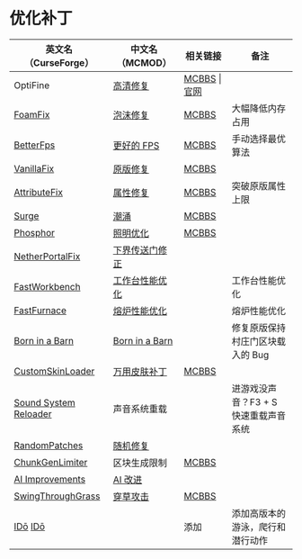 # 优化补丁

| 英文名（CurseForge）                                                                                | 中文名（MCMOD）                                        | 相关链接                                                                                   | 备注                                  |
| --------------------------------------------------------------------------------------------------- | ------------------------------------------------------ | ------------------------------------------------------------------------------------------ | ------------------------------------- |
| OptiFine                                                                                            | [高清修复](https://www.mcmod.cn/class/36.html)         | [MCBBS](https://www.mcbbs.net/thread-606019-1-1.html) \| [官网](https://optifine.net/home) |                                       |
| [FoamFix](https://www.curseforge.com/minecraft/mc-mods/foamfix-optimization-mod)                    | [泡沫修复](https://www.mcmod.cn/class/978.html)        | [MCBBS](https://www.mcbbs.net/thread-678442-1-1.html)                                      | 大幅降低内存占用                      |
| [BetterFps](https://www.curseforge.com/minecraft/mc-mods/betterfps)                                 | [更好的 FPS](https://www.mcmod.cn/class/1384.html)     | [MCBBS](https://www.mcbbs.net/thread-539780-1-1.html)                                      | 手动选择最优算法                      |
| [VanillaFix](https://www.curseforge.com/minecraft/mc-mods/vanillafix)                               | [原版修复](https://www.mcmod.cn/class/1223.html)       | [MCBBS](https://www.mcbbs.net/thread-792493-1-1.html)                                      |                                       |
| [AttributeFix](https://www.curseforge.com/minecraft/mc-mods/attributefix)                           | [属性修复](https://www.mcmod.cn/class/2264.html)       | [MCBBS](https://www.mcbbs.net/thread-939188-1-1.html)                                      | 突破原版属性上限                      |
| [Surge](https:/surge/www.curseforge.com/minecraft/mc-mods/surge)                                    | [潮涌](https://www.mcmod.cn/class/1478.html)           | [MCBBS](https://www.mcbbs.net/thread-923335-1-1.html)                                      |                                       |
| [Phosphor](https://www.curseforge.com/minecraft/mc-mods/phosphor-forge)                             | [照明优化](https://www.mcmod.cn/class/1766.html)       | [MCBBS](https://www.mcbbs.net/thread-853660-1-1.html)                                      |                                       |
| [NetherPortalFix](https://www.curseforge.com/minecraft/mc-mods/netherportalfix)                     | [下界传送门修正](https://www.mcmod.cn/class/811.html)  |                                                                                            |                                       |
| [FastWorkbench](https://www.curseforge.com/minecraft/mc-mods/fastworkbench)                         | [工作台性能优化](https://www.mcmod.cn/class/1486.html) |                                                                                            | 工作台性能优化                        |
| [FastFurnace](https://www.curseforge.com/minecraft/mc-mods/fastfurnace)                             | [熔炉性能优化](https://www.mcmod.cn/class/1485.html)   |                                                                                            | 熔炉性能优化                          |
| [Born in a Barn](https://www.curseforge.com/minecraft/mc-mods/born-in-a-barn)                       | [Born in a Barn](https://www.mcmod.cn/class/1746.html) |                                                                                            | 修复原版保持村庄门区块载入的 Bug      |
| [CustomSkinLoader](https://www.curseforge.com/minecraft/mc-mods/customskinloader)                   | [万用皮肤补丁](https://www.mcmod.cn/class/883.html)    | [MCBBS](https://www.mcbbs.net/thread-269807-1-1.html)                                      |                                       |
| [Sound System Reloader](https://www.curseforge.com/minecraft/mc-mods/sound-system-reloader)         | 声音系统重载                                           |                                                                                            | 进游戏没声音？F3 + S 快速重载声音系统 |
| [RandomPatches](https://www.curseforge.com/minecraft/mc-mods/randompatches)                         | [随机修复](https://www.mcmod.cn/class/2253.html)       |                                                                                            |                                       |
| [ChunkGenLimiter](https://www.curseforge.com/minecraft/mc-mods/chunkgenlimited)                     | 区块生成限制                                           | [MCBBS](https://www.curseforge.com/minecraft/mc-mods/chunkgenlimited)                      |                                       |
| [AI Improvements](https://www.curseforge.com/minecraft/mc-mods/ai-improvements)                     | [AI 改进](https://www.mcmod.cn/class/1480.html)        |                                                                                            |                                       |
| [SwingThroughGrass](https://www.curseforge.com/minecraft/mc-mods/swingthroughgrass)                 | [穿草攻击](https://www.mcmod.cn/class/1465.html)       | [MCBBS](https://www.mcbbs.net/thread-691271-1-1.html)                                      |                                       |
| [IDō](https://www.curseforge.com/minecraft/mc-mods/ido) [IDō](https://www.mcmod.cn/class/1806.html) |                                                        | 添加                                                                                       | 添加高版本的游泳，爬行和潜行动作      |
